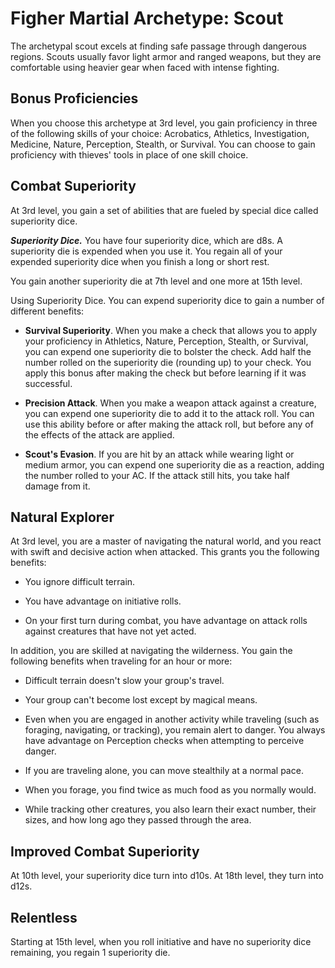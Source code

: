# Figher Martial Archetype: Scout
The archetypal scout excels at finding safe passage through dangerous regions. Scouts usually favor light armor and ranged weapons, but they are comfortable using heavier gear when faced with intense fighting.

## Bonus Proficiencies
When you choose this archetype at 3rd level, you gain proficiency in three of the following skills of your choice: Acrobatics, Athletics, Investigation, Medicine, Nature, Perception, Stealth, or Survival. You can choose to gain proficiency with thieves' tools in place of one skill choice.

## Combat Superiority
At 3rd level, you gain a set of abilities that are fueled by special dice called superiority dice.

***Superiority Dice.*** You have four superiority dice, which are d8s. A superiority die is expended when you use it. You regain all of your expended superiority dice when you finish a long or short rest.

You gain another superiority die at 7th level and one more at 15th level.

Using Superiority Dice. You can expend superiority dice to gain a number of different benefits:

* **Survival Superiority**. When you make a check that allows you to apply your proficiency in Athletics, Nature, Perception, Stealth, or Survival, you can expend one superiority die to bolster the check. Add half the number rolled on the superiority die (rounding up) to your check. You apply this bonus after making the check but before learning if it was successful.

* **Precision Attack**. When you make a weapon attack against a creature, you can expend one superiority die to add it to the attack roll. You can use this ability before or after making the attack roll, but before any of the effects of the attack are applied.

* **Scout's Evasion**. If you are hit by an attack while wearing light or medium armor, you can expend one superiority die as a reaction, adding the number rolled to your AC. If the attack still hits, you take half damage from it.

## Natural Explorer
At 3rd level, you are a master of navigating the natural world, and you react with swift and decisive action when attacked. This grants you the following benefits:

* You ignore difficult terrain.

* You have advantage on initiative rolls.

* On your first turn during combat, you have advantage on attack rolls against creatures that have not yet acted.

In addition, you are skilled at navigating the wilderness. You gain the following benefits when traveling for an hour or more:

* Difficult terrain doesn't slow your group's travel.

* Your group can't become lost except by magical means.

* Even when you are engaged in another activity while traveling (such as foraging, navigating, or tracking), you remain alert to danger. You always have advantage on Perception checks when attempting to perceive danger.

* If you are traveling alone, you can move stealthily at a normal pace.

* When you forage, you find twice as much food as you normally would.

* While tracking other creatures, you also learn their exact number, their sizes, and how long ago they passed through the area.

## Improved Combat Superiority
At 10th level, your superiority dice turn into d10s. At 18th level, they turn into d12s.

## Relentless
Starting at 15th level, when you roll initiative and have no superiority dice remaining, you regain 1 superiority die.
